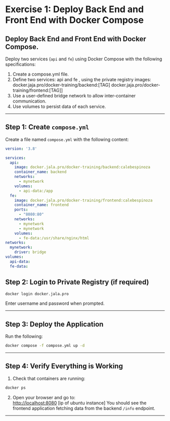 # Exercise 1: Deploy Back End and Front End with Docker Compose

## Deploy Back End and Front End with Docker Compose.

Deploy two services (`api` and `fe`) using Docker Compose with the following specifications:

1. Create a compose.yml file.
2. Define two services: api and fe , using the private registry images:
docker.jaja.pro/docker-training/backend:[TAG]
docker.jaja.pro/docker-training/frontend:[TAG]]
3. Use a user-defined bridge network to allow inter-container communication.
4. Use volumes to persist data of each service.

---

## Step 1: Create `compose.yml`

Create a file named `compose.yml` with the following content:

```yaml
version: '3.8'

services:
  api:
    image: docker.jala.pro/docker-training/backend:calebespinoza
    container_name: backend
    networks:
      - mynetwork
    volumes:
      - api-data:/app
  fe:
    image: docker.jala.pro/docker-training/frontend:calebespinoza
    container_name: frontend
    ports:
      - "8080:80"
    networks:
      - mynetwork
      - mynetwork
    volumes:
      - fe-data:/usr/share/nginx/html
networks:
  mynetwork:
    driver: bridge
volumes:
  api-data:
  fe-data:    
```



## Step 2: Login to Private Registry (if required)

```bash
docker login docker.jala.pro
```

Enter  username and password when prompted.

---

## Step 3: Deploy the Application

Run the following:

```bash
docker compose -f compose.yml up -d
```

---

## Step 4: Verify Everything is Working

1. Check that containers are running:

```bash
docker ps
```

2. Open your browser and go to:  
   [http://localhost:8080](http://localhost:8080)
[ip of ubuntu instance]
You should see the frontend application fetching data from the backend `/info` endpoint.

---
